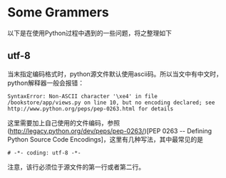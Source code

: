 Some Grammers
===

以下是在使用Python过程中遇到的一些问题，将之整理如下

utf-8
---
当末指定编码格式时，python源文件默认使用ascii码。所以当文中有中文时，python解释器一般会报错：

    SyntaxError: Non-ASCII character '\xe4' in file /bookstore/app/views.py on line 10, but no encoding declared; see http://www.python.org/peps/pep-0263.html for details

这里需要加上自己使用的文件编码，参照(http://legacy.python.org/dev/peps/pep-0263/)[PEP 0263 -- Defining Python Source Code Encodings]，这里有几种写法，其中最常见的是

    # -*- coding: utf-8 -*-

注意，该行必须位于源文件的第一行或者第二行。



